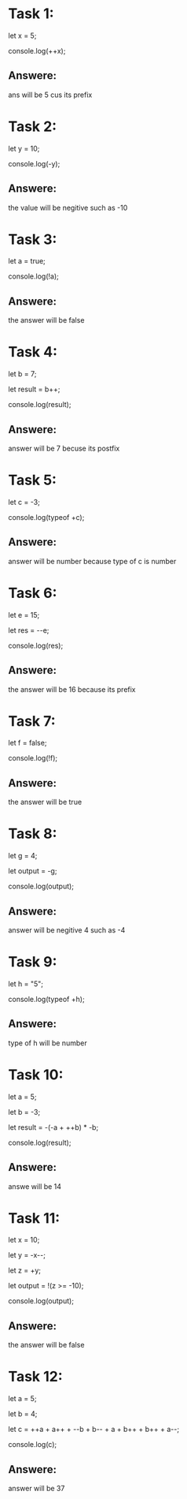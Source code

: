 # Task 1:
 
 let x = 5;

 console.log(++x);
## Answere: 
ans will be 5 cus its prefix
# Task 2:
 let y = 10;

console.log(-y);
## Answere: 
the value will be negitive such as -10

# Task 3:
let a = true;

console.log(!a);

## Answere:
the answer will be false 

# Task 4:
let b = 7;

let result = b++;

console.log(result);

## Answere: 
answer will be 7 becuse its postfix 
  
# Task 5:
let c = -3;

console.log(typeof +c);

## Answere: 
answer will be number because type of c is number

# Task 6:
let e = 15;

let res = --e;

console.log(res);

## Answere: 
the answer will be 16 because its prefix

# Task 7:
let f = false;

console.log(!f);

## Answere:
the answer will be true 

# Task 8:
let g = 4;

let output = -g;

console.log(output);

## Answere: 
answer will be negitive 4 such as -4

# Task 9:
let h = "5";

console.log(typeof +h);

## Answere:
type of h will be number

# Task 10:
let a = 5;

let b = -3;

let result = -(-a + ++b) * -b;

console.log(result);

## Answere:
answe will be 14 

# Task 11:
let x = 10;

let y = -x--;

let z = +y;

let output = !(z >= -10);

console.log(output);

## Answere:
the answer will be false

# Task 12:
let a = 5;

let b = 4;

let c = ++a + a++ + --b + b-- + a + b++ + b++ + a--;

console.log(c);

## Answere:
answer will be 37